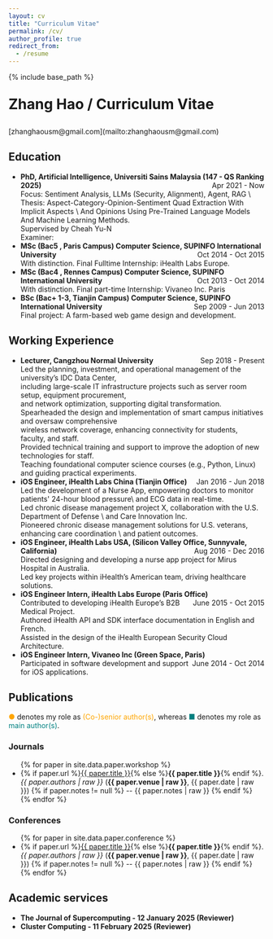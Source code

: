 ```yaml
---
layout: cv
title: "Curriculum Vitae"
permalink: /cv/
author_profile: true
redirect_from:
  - /resume
---
```


{% include base_path %}
<p style="font-size: 2em; font-weight: bold;">Zhang Hao / Curriculum Vitae</p>
[zhanghaousm@gmail.com](mailto:zhanghaousm@gmail.com)


## Education

* **PhD, Artificial Intelligence, Universiti Sains Malaysia (147 - QS Ranking 2025)** <span style="float: right;">Apr 2021 - Now</span><br>
  <span class='desc'>Focus: Sentiment Analysis, LLMs (Security, Alignment), Agent, RAG </span>\\
  <span class='desc'>Thesis: Aspect-Category-Opinion-Sentiment Quad Extraction With Implicit Aspects \\
   And Opinions Using Pre-Trained Language Models And Machine Learning Methods.</span><br>
  <span class='desc'>Supervised by Cheah Yu-N</span><br>
  <span class='desc'>Examiner:</span>
* **MSc (Bac5 , Paris Campus) Computer Science, SUPINFO International University** <span style="float: right;">Oct 2014 - Oct 2015</span>\
  <span class='desc'>With distinction. Final Fulltime Internship: iHealth Labs Europe.</span>
* **MSc (Bac4 , Rennes Campus) Computer Science, SUPINFO International University** <span style="float: right;">Oct 2013 - Oct 2014</span>\
  <span class='desc'>With distinction. Final part-time Internship: Vivaneo Inc. Paris</span>
* **BSc (Bac+ 1-3, Tianjin Campus) Computer Science, SUPINFO International University** <span style="float: right;">Sep 2009 - Jun 2013</span>\
  <span class='desc'>Final project: A farm-based web game design and development.</span>

## Working Experience

* **Lecturer, Cangzhou Normal University** <span style="float: right;">Sep 2018 - Present</span>\
   <span class='desc'>Led the planning, investment, and operational management of the university’s IDC Data Center, </span>\
   <span class='desc'> including large-scale IT infrastructure projects such as server room setup, equipment procurement, </span>\
   <span class='desc'> and network optimization, supporting digital transformation. </span>\
   <span class='desc'>Spearheaded the design and implementation of smart campus initiatives and oversaw comprehensive  </span>\
   <span class='desc'>wireless network coverage,  enhancing connectivity for students, faculty, and staff. </span>\
   <span class='desc'>Provided technical training and support to improve the adoption of new technologies for staff. </span>\
   <span class='desc'>Teaching foundational computer science courses (e.g., Python, Linux) and guiding practical experiments. </span>
* **iOS Engineer, iHealth Labs China (Tianjin Office)**<span style="float: right;">Jan 2016 - Jun 2018</span>\
   <span class='desc'>Led the development of a Nurse App, empowering doctors to monitor patients' 24-hour blood pressure\\
   and ECG data in real-time. </span>\
   <span class='desc'>Led chronic disease management project X, collaboration with the U.S. Department of Defense \\
   and Care Innovation Inc. </span>\
   <span class='desc'>Pioneered chronic disease management solutions for U.S. veterans, enhancing care coordination \\
    and patient outcomes. </span>
* **iOS Engineer, iHealth Labs USA, (Silicon Valley Office, Sunnyvale, California)**<span style="float: right;">Aug 2016 - Dec 2016</span>\
   <span class='desc'>Directed designing and developing a nurse app project for Mirus Hospital in Australia. </span>\
   <span class='desc'>Led key projects within iHealth’s American team, driving healthcare solutions. </span>
* **iOS Engineer Intern, iHealth Labs Europe (Paris Office)**<span style="float: right;">June 2015 - Oct 2015</span>\
   <span class='desc'>Contributed to developing iHealth Europe’s B2B Medical Project. </span>\
   <span class='desc'>Authored iHealth API and SDK interface documentation in English and French. </span>\
   <span class='desc'>Assisted in the design of the iHealth European Security Cloud Architecture. </span>
* **iOS Engineer Intern, Vivaneo Inc (Green Space, Paris)** <span style="float: right;">June 2014 - Oct 2014</span>\
   <span class='desc'>Participated in software development and support for iOS applications. </span>

<div class="page-break"></div>

## Publications

<span style="color: orange;">●</span> denotes my role as <span style="color: orange;">(Co-)senior author(s)</span>, whereas <span style="color: teal;">■</span> denotes my role as <span style="color: teal;">main author(s)</span>.

### Journals
<div class="compact-ul">
<ul>
{% for paper in site.data.paper.workshop %}
<li class="{% if paper.author and paper.author == 'first' %}first-author{% elsif paper.author and paper.author == 'last' %}last-author{% else %}default-author{% endif %}">
    {% if paper.url %}<a href="{{ paper.url }}">{{ paper.title }}</a>{% else %}<strong>{{ paper.title }}</strong>{% endif %}. <i>{{ paper.authors | raw }}</i> (<b>{{ paper.venue | raw }}</b>, {{ paper.date | raw }})
    {% if paper.notes != null %} -- {{ paper.notes | raw }}
    {% endif %}
</li>
{% endfor %}
</ul>
</div>

###  Conferences

<div class="compact-ul">
<ul>
{% for paper in site.data.paper.conference %}
<li class="{% if paper.author and paper.author == 'first' %}first-author{% elsif paper.author and paper.author == 'last' %}last-author{% else %}default-author{% endif %}">
    {% if paper.url %}<a href="{{ paper.url }}">{{ paper.title }}</a>{% else %}<strong>{{ paper.title }}</strong>{% endif %}. <i>{{ paper.authors | raw }}</i> (<b>{{ paper.venue | raw }}</b>, {{ paper.date | raw }})
    {% if paper.notes != null %} -- {{ paper.notes | raw }}
    {% endif %}
</li>
{% endfor %}
</ul>
</div>

## Academic services

* **The Journal of Supercomputing - 12 January 2025 (Reviewer)** 
* **Cluster Computing - 11 February 2025 (Reviewer)** 

